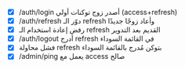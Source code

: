 - [x] /auth/login أصدر زوج توكنات أولي (access+refresh)
- [x] /auth/refresh دوّر الـ refresh وأعاد زوجًا جديدًا
- [x] رفض إعادة استخدام الـ refresh القديم بعد التدوير
- [x] /auth/logout أدرج refresh في القائمة السوداء
- [x] فشل محاولة refresh بتوكن مُدرج بالقائمة السوداء
- [x] /admin/ping يعمل مع access صالح
